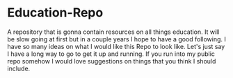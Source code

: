 # Education-Repo

A repository that is gonna contain resources on all things education. It will be slow going at first but in a couple 
years I hope to have a good following. I have so many ideas on what I would like this Repo to look like. Let's just say
I have a long way to go to get it up and running. If you run into my public repo somehow I would love suggestions on 
things that you think I should include. 


